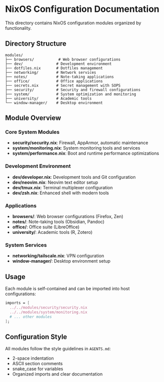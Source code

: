 # NixOS Configuration Documentation

This directory contains NixOS configuration modules organized by functionality.

## Directory Structure

```
modules/
├── browsers/           # Web browser configurations
├── dev/               # Development environment
├── dotfiles.nix       # Dotfiles management
├── networking/        # Network services
├── notes/             # Note-taking applications
├── office/            # Office applications
├── secrets.nix        # Secret management with SOPS
├── security/          # Security and firewall configurations
├── system/            # System optimization and monitoring
├── university/        # Academic tools
└── window-manager/    # Desktop environment
```

## Module Overview

### Core System Modules
- **security/security.nix**: Firewall, AppArmor, automatic maintenance
- **system/monitoring.nix**: System monitoring tools and services
- **system/performance.nix**: Boot and runtime performance optimizations

### Development Environment
- **dev/developer.nix**: Development tools and Git configuration
- **dev/neovim.nix**: Neovim text editor setup
- **dev/tmux.nix**: Terminal multiplexer configuration
- **dev/zsh.nix**: Enhanced shell with modern tools

### Applications
- **browsers/**: Web browser configurations (Firefox, Zen)
- **notes/**: Note-taking tools (Obsidian, Pandoc)
- **office/**: Office suite (LibreOffice)
- **university/**: Academic tools (R, Zotero)

### System Services
- **networking/tailscale.nix**: VPN configuration
- **window-manager/**: Desktop environment setup

## Usage

Each module is self-contained and can be imported into host configurations:

```nix
imports = [
  ../../modules/security/security.nix
  ../../modules/system/monitoring.nix
  # ... other modules
];
```

## Configuration Style

All modules follow the style guidelines in `AGENTS.md`:
- 2-space indentation
- ASCII section comments
- snake_case for variables
- Organized imports and clear documentation